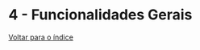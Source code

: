 # 4 - Funcionalidades Gerais




[Voltar para o índice][1]

[1]:https://github.com/marcellobenigno/p2r2-doc

